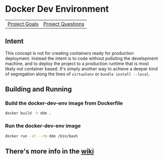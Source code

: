 # Docker Dev Environment

|       |       |
| ----- | ----- |
| [Project Goals](wiki/Project-Goals) | [Project Questions](wiki/Project-Questions) |

## Intent

This concept is not for creating containers ready for production deployment. Instead the intent is to code without polluting the development machine, and to deploy the project to a production runtime that is most likely not container based. It's simply another way to achieve a deeper kind of segregation along the lines of `virtualenv` or `bundle install --local`.

## Building and Running

### Build the docker-dev-env image from Dockerfile

```sh
docker build -t dde .
```

### Run the docker-dev-env image

```sh
docker run -it --rm dde /bin/bash
```

##  There's more info in the [wiki](https://github.com/blitterated/docker_dev_env/wiki)
